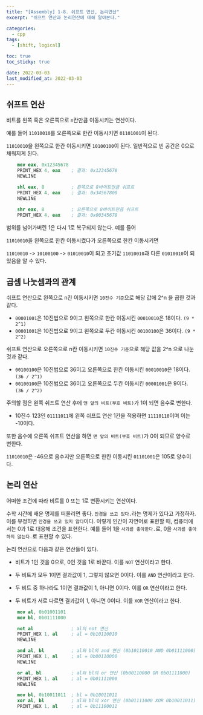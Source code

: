 ```yaml
---
title: "[Assembly] 1-8. 쉬프트 연산, 논리연산"
excerpt: "쉬프트 연산과 논리연산에 대해 알아본다."

categories:
  - cpp
tags:
  - [shift, logical]

toc: true
toc_sticky: true

date: 2022-03-03
last_modified_at: 2022-03-03
---
```


## 쉬프트 연산
비트를 왼쪽 혹은 오른쪽으로 `n`칸만큼 이동시키는 연산이다.

예를 들어 `11010010`를 오른쪽으로 한칸 이동시키면 `01101001`이 된다.

`11010010`을 왼쪽으로 한칸 이동시키면 `10100100`이 된다. 일반적으로 빈 공간은 0으로 채워지게 된다.
```nasm
    mov eax, 0x12345678
    PRINT_HEX 4, eax    ; 결과: 0x12345678
    NEWLINE

    shl eax, 8          ; 왼쪽으로 8바이트만큼 쉬프트 
    PRINT_HEX 4, eax    ; 결과: 0x34567800
    NEWLINE
    
    shr eax, 8          ; 오른쪽으로 8바이트만큼 쉬프트
    PRINT_HEX 4, eax    ; 결과: 0x00345678
```

범위를 넘어가버린 1은 다시 1로 복구되지 않는다. 예를 들어

`11010010`을 왼쪽으로 한칸 이동시켰다가 오른쪽으로 한칸 이동시키면

`11010010` -> `10100100` -> `01010010`이 되고 초기값 `11010010`과 다른 `01010010`이 되었음을 알 수 있다.

## 곱셈 나눗셈과의 관계

쉬프트 연산으로 왼쪽으로 n칸 이동시키면 `10진수 기준`으로 해당 값에 2^n 을 곱한 것과 같다.

* `00001001`은 10진법으로 9이고 왼쪽으로 한칸 이동시킨 `00010010`은 18이다. `(9 * 2^1)`
* `00001001`은 10진법으로 9이고 왼쪽으로 두칸 이동시킨 `00100100`은 36이다. `(9 * 2^2)`

쉬프트 연산으로 오른쪽으로 n칸 이동시키면 `10진수 기준`으로 해당 값을 2^n 으로 나눈 것과 같다.

* `00100100`은 10진법으로 36이고 오른쪽으로 한칸 이동시킨 `00010010`은 18이다. `(36 / 2^1)`
* `00100100`은 10진법으로 36이고 오른쪽으로 두칸 이동시킨 `00001001`은 9이다. `(36 / 2^2)`

주의할 점은 왼쪽 쉬프트 연산 후에 `맨 앞의 비트(부호 비트)`가 1이 되면 음수로 변한다.

* 10진수 123인 `01111011`에 왼쪽 쉬프트 연산 1칸을 적용하면 `11110110`이며 이는 -10이다.

또한 음수에 오른쪽 쉬프트 연산을 하면 `맨 앞의 비트(부호 비트)`가 0이 되므로 양수로 변한다.

`11010010`은 -46으로 음수지만 오른쪽으로 한칸 이동시킨 `01101001`은 105로 양수이다.

## 논리 연산
어떠한 조건에 따라 비트를 0 또는 1로 변환시키는 연산이다.

수학 시간에 배운 명제를 떠올리면 좋다. `안경을 쓰고 있다.`라는 명제가 있다고 가정하자. 이를 부정하면 `안경을 쓰고 있지 않다`이다. 이렇게 인간이 자연어로 표현할 때, 컴퓨터에서는 0과 1로 대응해 조건을 표현한다. 예를 들어 1을 `사과를 좋아한다.`로, 0을 `사과를 좋아하지 않는다.`로 표현할 수 있다. 

논리 연산으로 다음과 같은 연산들이 있다.

* 비트가 1인 것을 0으로, 0인 것을 1로 바꾼다. 이를 `NOT` 연산이라고 한다.

* 두 비트가 모두 1이면 결과값이 1, 그렇지 않으면 0이다. 이를 `AND` 연산이라고 한다.

* 두 비트 중 하나라도 1이면 결과값이 1, 아니면 0이다. 이를 `OR` 연산이라고 한다.

* 두 비트가 서로 다르면 결과값이 1, 아니면 0이다. 이를 `XOR` 연산이라고 한다.

```nasm
    mov al, 0b01001101
    mov bl, 0b01111000

    not al              ; al의 not 연산
    PRINT_HEX 1, al     ; al = 0b10110010
    NEWLINE

    and al, bl          ; al와 bl의 and 연산 (0b10110010 AND 0b01111000)
    PRINT_HEX 1, al     ; al = 0b00110000
    NEWLINE

    or al, bl           ; al와 bl의 or 연산 (0b00110000 OR 0b01111000)
    PRINT_HEX 1, al     ; al = 0b01111000
    NEWLINE

    mov bl, 0b10011011  ; bl = 0b10011011
    xor al, bl          ; al와 bl의 xor 연산 (0b01111000 XOR 0b10011011)
    PRINT_HEX 1, al     ; al = 0b11100011
```